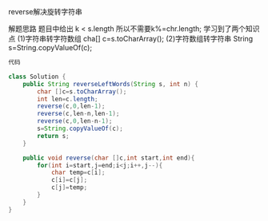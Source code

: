 reverse解决旋转字符串

解题思路
题目中给出 k < s.length 所以不需要k%=chr.length;
学习到了两个知识点
(1)字符串转字符数组
cha[] c=s.toCharArray();
(2)字符数组转字符串
String s=String.copyValueOf(c);
```java
代码

class Solution {
    public String reverseLeftWords(String s, int n) {
        char []c=s.toCharArray();
        int len=c.length;
        reverse(c,0,len-1);
        reverse(c,len-n,len-1);
        reverse(c,0,len-n-1);
        s=String.copyValueOf(c);
        return s;
    }

    public void reverse(char []c,int start,int end){
        for(int i=start,j=end;i<j;i++,j--){
            char temp=c[i];
            c[i]=c[j];
            c[j]=temp;
        }
    }
}